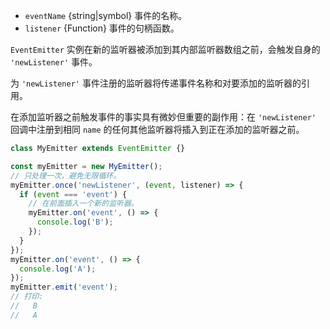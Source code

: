 <!-- YAML
added: v0.1.26
-->

* `eventName` {string|symbol} 事件的名称。
* `listener` {Function} 事件的句柄函数。

`EventEmitter` 实例在新的监听器被添加到其内部监听器数组之前，会触发自身的 `'newListener'` 事件。

为 `'newListener'` 事件注册的监听器将传递事件名称和对要添加的监听器的引用。

在添加监听器之前触发事件的事实具有微妙但重要的副作用：在 `'newListener'` 回调中注册到相同 `name` 的任何其他监听器将插入到正在添加的监听器之前。


```js
class MyEmitter extends EventEmitter {}

const myEmitter = new MyEmitter();
// 只处理一次，避免无限循环。
myEmitter.once('newListener', (event, listener) => {
  if (event === 'event') {
    // 在前面插入一个新的监听器。
    myEmitter.on('event', () => {
      console.log('B');
    });
  }
});
myEmitter.on('event', () => {
  console.log('A');
});
myEmitter.emit('event');
// 打印:
//   B
//   A
```

